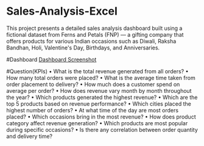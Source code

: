 # Sales-Analysis-Excel
This project presents a detailed sales analysis dashboard built using a fictional dataset from Ferns and Petals (FNP) — a gifting company that offers products for various Indian occasions such as Diwali, Raksha Bandhan, Holi, Valentine's Day, Birthdays, and Anniversaries.

#Dashboard
<a href=https://github.com/Prathmeshvarma/Sales-Analysis-Excel/blob/main/Dashboard%20Screenshot.png> Dashboard Screenshot </a>

#Question(KPIs)
•	What is the total revenue generated from all orders?
•	How many total orders were placed?
•	What is the average time taken from order placement to delivery?
•	How much does a customer spend on average per order?
•	How does revenue vary month by month throughout the year?
•	Which products generated the highest revenue?
•	Which are the top 5 products based on revenue performance?
•	Which cities placed the highest number of orders?
•	At what time of the day are most orders placed?
•	Which occasions bring in the most revenue?
•	How does product category affect revenue generation?
•	Which products are most popular during specific occasions?
•	Is there any correlation between order quantity and delivery time?





